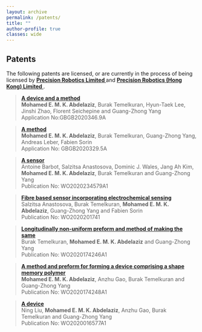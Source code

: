 ```yaml
---
layout: archive
permalink: /patents/
title: ""
author-profile: true
classes: wide
---
```


## Patents

The following patents are licensed, or are currently in the process of being licensed by <a href="http://www.pruk.ltd"><strong>Precision Robotics Limited </strong></a> and  <a href="https://surgicalrobot.com.hk/"> <strong>Precision Robotics (Hong Kong) Limited </strong> </a>.

<blockquote>
<p>
<a href="https://patents.google.com/patent/GB202020346D0/en?q=(Ip2ipo+Innovations+Ltd)&oq=(Ip2ipo+Innovations+Ltd)+&sort=new&page=5"><strong>A device and a method </strong></a> <br />
  <strong>Mohamed E. M. K. Abdelaziz</strong>, Burak Temelkuran, Hyun-Taek Lee, Jinshi Zhao, Florent Seichepine and Guang-Zhong Yang <br />
  Application No:GBGB2020346.9A </p>
</blockquote>

<blockquote>
<p>
<a href="https://patents.google.com/patent/GB202020329D0/en?q=(Ip2ipo+Innovations+Ltd)&oq=(Ip2ipo+Innovations+Ltd)+&sort=new&page=5"><strong>A method </strong></a> <br />
  <strong>Mohamed E. M. K. Abdelaziz</strong>, Burak Temelkuran, Guang-Zhong Yang, Andreas Leber, Fabien Sorin <br />
  Application No: GBGB2020329.5A </p>
</blockquote>

<blockquote>
<p>
<a href="https://worldwide.espacenet.com/patent/search/family/067385390/publication/WO2020234579A1?q=WO2020234579A1"><strong>A sensor </strong></a> <br />
  Antoine Barbot, Salzitsa Anastosova, Dominic J. Wales, Jang Ah Kim, <strong>Mohamed E. M. K. Abdelaziz</strong>, Burak Temelkuran and Guang-Zhong Yang <br />
Publication No: WO2020234579A1 </p>
</blockquote>

<blockquote>
<p>
<a href="https://worldwide.espacenet.com/patent/search/family/066442930/publication/WO2020201741A1?q=WO2020201741A1"><strong>Fibre based sensor incorporating electrochemical sensing </strong></a> <br />
Salzitsa Anastosova, Burak Temelkuran, <strong>Mohamed E. M. K. Abdelaziz</strong>, Guang-Zhong Yang and Fabien Sorin <br />
Publication No: WO2020201741 </p>
</blockquote>

<blockquote>
<p>
<a href="https://worldwide.espacenet.com/patent/search/family/066377366/publication/WO2020174246A1?q=WO2020174246A1"><strong>Longitudinally non-uniform preform and method of making the same </strong></a> <br />
Burak Temelkuran, <strong>Mohamed E. M. K. Abdelaziz</strong> and Guang-Zhong Yang<br />
Publication No: WO2020174246A1 </p>
</blockquote>

<blockquote>
<p>
<a href="https://worldwide.espacenet.com/patent/search/family/066377358/publication/WO2020174248A1?q=WO2020174248A1"><strong>A method and preform for forming a device comprising a shape memory polymer </strong></a> <br />
<strong>Mohamed E. M. K. Abdelaziz</strong>, Anzhu Gao, Burak Temelkuran and Guang-Zhong Yang<br />
Publication No: WO2020174248A1 </p>
</blockquote>

<blockquote>
<p>
<a href="https://worldwide.espacenet.com/patent/search/family/063364501/publication/WO2020016577A1?q=WO2020016577A1"><strong>A device </strong></a> <br />
Ning Liu, <strong>Mohamed E. M. K. Abdelaziz</strong>, Anzhu Gao, Burak Temelkuran and Guang-Zhong Yang<br />
Publication No: WO2020016577A1 </p>
</blockquote>
